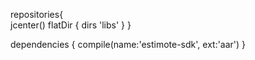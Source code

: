 repositories{    
  jcenter()
  flatDir {
      dirs 'libs'
   }
}

dependencies {
   compile(name:'estimote-sdk', ext:'aar')
}
